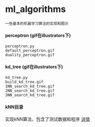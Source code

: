 # ml_algorithms
    一些基本的机器学习算法的实现和图示

#### perceptron     (gif在illustrators下)
    perceptron.py
    default_perceptron.gif
    duality_perceptron.gif

#### kd_tree    (gif在illustrators下)
    kd_tree.py
    build_kd_tree.gif
    1NN_search_kd_tree.gif
    2NN_search_kd_tree.gif
    3NN_search_kd_tree.gif

#### kNN目录

实现kNN算法，包含了测试数据和程序   [详情](https://github.com/richardxdh/ml_algorithms/blob/master/kNN/README.md)

